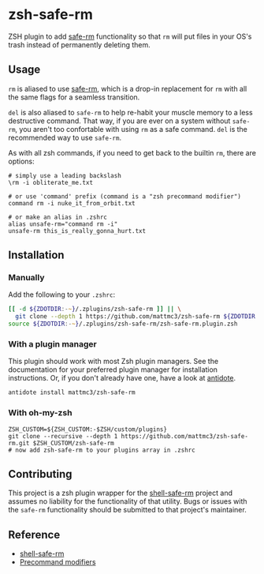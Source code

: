 # zsh-safe-rm

ZSH plugin to add [safe-rm] functionality so that `rm` will put files in your OS's trash instead of permanently deleting
them.

## Usage

`rm` is aliased to use [safe-rm], which is a drop-in replacement for `rm` with all the same flags for a seamless transition.

`del` is also aliased to `safe-rm` to help re-habit your muscle memory to a less destructive command. That way, if you are
ever on a system without `safe-rm`, you aren't too confortable with using `rm` as a safe command. `del` is the recommended
way to use `safe-rm`.

As with all zsh commands, if you need to get back to the builtin `rm`, there are options:
```shell
# simply use a leading backslash
\rm -i obliterate_me.txt

# or use 'command' prefix (command is a "zsh precommand modifier")
command rm -i nuke_it_from_orbit.txt

# or make an alias in .zshrc
alias unsafe-rm="command rm -i"
unsafe-rm this_is_really_gonna_hurt.txt
```

## Installation

### Manually

Add the following to your `.zshrc`:

```zsh
[[ -d ${ZDOTDIR:-~}/.zplugins/zsh-safe-rm ]] || \
  git clone --depth 1 https://github.com/mattmc3/zsh-safe-rm ${ZDOTDIR:-~}/.zplugins/zsh-safe-rm
source ${ZDOTDIR:-~}/.zplugins/zsh-safe-rm/zsh-safe-rm.plugin.zsh
```

### With a plugin manager

This plugin should work with most Zsh plugin managers. See the documentation for your preferred plugin manager
for installation instructions. Or, if you don't already have one, have a look at [antidote](https://getantidote.github.io).

```zsh
antidote install mattmc3/zsh-safe-rm
```

### With oh-my-zsh

``` shell
ZSH_CUSTOM=${ZSH_CUSTOM:-$ZSH/custom/plugins}
git clone --recursive --depth 1 https://github.com/mattmc3/zsh-safe-rm.git $ZSH_CUSTOM/zsh-safe-rm
# now add zsh-safe-rm to your plugins array in .zshrc
```

## Contributing

This project is a zsh plugin wrapper for the [shell-safe-rm][safe-rm] project and assumes no liability for the
functionality of that utility. Bugs or issues with the `safe-rm` functionality should be submitted to that project's
maintainer.


## Reference

- [shell-safe-rm][safe-rm]
- [Precommand modifiers][zsh-precmd]


[safe-rm]: https://github.com/kaelzhang/shell-safe-rm
[zsh-precmd]: http://zsh.sourceforge.io/Doc/Release/Shell-Grammar.html#Precommand-Modifiers

